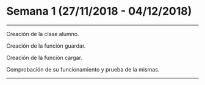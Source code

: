# Semana 1 (27/11/2018 - 04/12/2018)
---

Creación de la clase alumno.


Creación de la función guardar.


Creación de la función cargar.


Comprobación de su funcionamiento y prueba de la mismas.

---

